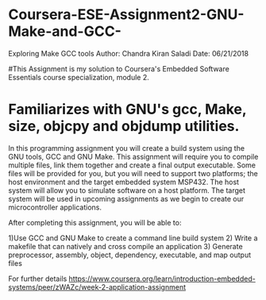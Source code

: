 # Coursera-ESE-Assignment2-GNU-Make-and-GCC-
 Exploring Make GCC tools
 Author: Chandra Kiran Saladi
 Date: 06/21/2018


#This Assignment is my solution to Coursera's Embedded Software Essentials course specialization, module 2.

# Familiarizes with GNU's gcc, Make, size, objcpy and objdump utilities. 


In this programming assignment you will create a build system using the GNU tools, GCC and GNU Make. This assignment will require you to compile multiple files, link them together and create a final output executable. Some files will be provided for you, but you will need to support two platforms; the host environment and the target embedded system MSP432. The host system will allow you to simulate software on a host platform. The target system will be used in upcoming assignments as we begin to create our microcontroller applications.

After completing this assignment, you will be able to:

1)Use GCC and GNU Make to create a command line build system
2) Write a makefile that can natively and cross compile an application
3) Generate preprocessor, assembly, object, dependency, executable, and map output files

For further details 
https://www.coursera.org/learn/introduction-embedded-systems/peer/zWAZc/week-2-application-assignment

